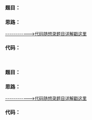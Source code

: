 # []()
### 题目：




### 思路：


[------------>代码随想录题目详解戳这里](https://programmercarl.com/0216.%E7%BB%84%E5%90%88%E6%80%BB%E5%92%8CIII.html)


### 代码：  
```
```


# []()
### 题目：




### 思路：


[------------>代码随想录题目详解戳这里]()


### 代码：  
```
```
